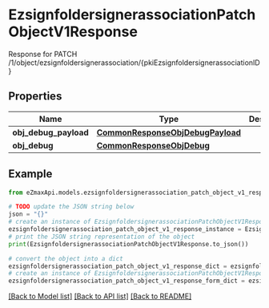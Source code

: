 # EzsignfoldersignerassociationPatchObjectV1Response

Response for PATCH /1/object/ezsignfoldersignerassociation/{pkiEzsignfoldersignerassociationID}

## Properties

Name | Type | Description | Notes
------------ | ------------- | ------------- | -------------
**obj_debug_payload** | [**CommonResponseObjDebugPayload**](CommonResponseObjDebugPayload.md) |  | 
**obj_debug** | [**CommonResponseObjDebug**](CommonResponseObjDebug.md) |  | [optional] 

## Example

```python
from eZmaxApi.models.ezsignfoldersignerassociation_patch_object_v1_response import EzsignfoldersignerassociationPatchObjectV1Response

# TODO update the JSON string below
json = "{}"
# create an instance of EzsignfoldersignerassociationPatchObjectV1Response from a JSON string
ezsignfoldersignerassociation_patch_object_v1_response_instance = EzsignfoldersignerassociationPatchObjectV1Response.from_json(json)
# print the JSON string representation of the object
print(EzsignfoldersignerassociationPatchObjectV1Response.to_json())

# convert the object into a dict
ezsignfoldersignerassociation_patch_object_v1_response_dict = ezsignfoldersignerassociation_patch_object_v1_response_instance.to_dict()
# create an instance of EzsignfoldersignerassociationPatchObjectV1Response from a dict
ezsignfoldersignerassociation_patch_object_v1_response_form_dict = ezsignfoldersignerassociation_patch_object_v1_response.from_dict(ezsignfoldersignerassociation_patch_object_v1_response_dict)
```
[[Back to Model list]](../README.md#documentation-for-models) [[Back to API list]](../README.md#documentation-for-api-endpoints) [[Back to README]](../README.md)


